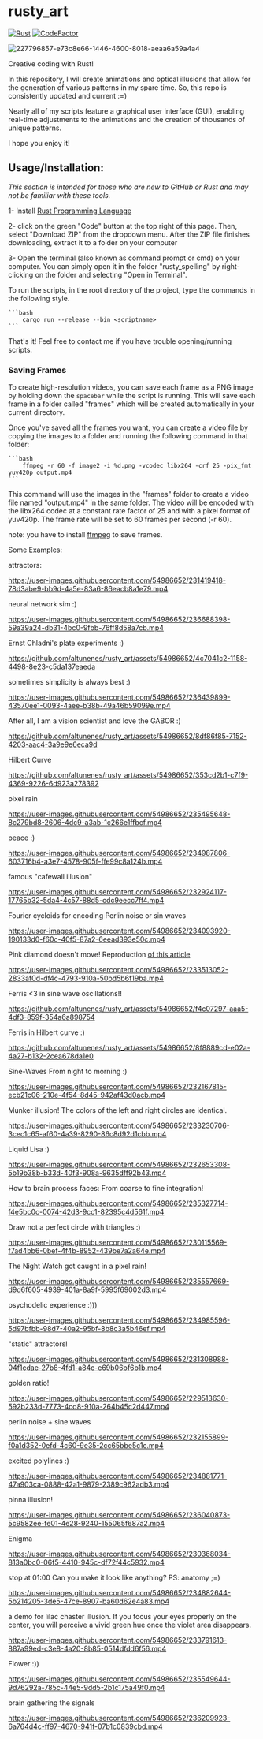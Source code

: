 # rusty_art

[![Rust](https://github.com/altunenes/rusty_art/actions/workflows/rust.yml/badge.svg)](https://github.com/altunenes/rusty_art/actions/workflows/rust.yml)
[![CodeFactor](https://www.codefactor.io/repository/github/altunenes/rusty_art/badge)](https://www.codefactor.io/repository/github/altunenes/rusty_art)

![227796857-e73c8e66-1446-4600-8018-aeaa6a59a4a4](https://user-images.githubusercontent.com/54986652/227951137-35ab864e-3329-4ef0-a4aa-2347f07296ca.png)

Creative coding with Rust!


In this repository, I will create animations and optical illusions that allow for the generation of various patterns in my spare time. So, this repo is consistently updated and current :=)

Nearly all of my scripts feature a graphical user interface (GUI), enabling real-time adjustments to the animations and the creation of thousands of unique patterns.

I hope you enjoy it!


## Usage/Installation:

*This section is intended for those who are new to GitHub or Rust and may not be familiar with these tools.*

1- Install [Rust Programming Language](https://www.rust-lang.org/tools/install)

2- click on the green "Code" button at the top right of this page. Then, select "Download ZIP" from the dropdown menu. After the ZIP file finishes downloading, extract it to a folder on your computer

3- Open the terminal (also known as command prompt or cmd) on your computer. You can simply open it in the folder "rusty_spelling" by right-clicking on the folder and selecting "Open in Terminal".


To run the scripts, in the root directory of the project, type the commands in the following style.

    ```bash
        cargo run --release --bin <scriptname>
    ```

That's it! Feel free to contact me if you have trouble opening/running scripts.


### Saving Frames

To create high-resolution videos, you can save each frame as a PNG image by holding down the `spacebar` while the script is running. This will save each frame in a folder called "frames" which will be created automatically in your current directory.


Once you've saved all the frames you want, you can create a video file by copying the images to a folder and running the following command in that folder:

    
    ```bash
        ffmpeg -r 60 -f image2 -i %d.png -vcodec libx264 -crf 25 -pix_fmt yuv420p output.mp4
    ```

This command will use the images in the "frames" folder to create a video file named "output.mp4" in the same folder. The video will be encoded with the libx264 codec at a constant rate factor of 25 and with a pixel format of yuv420p. The frame rate will be set to 60 frames per second (-r 60).

note: you have to install [ffmpeg](https://ffmpeg.org/) to save frames.


Some Examples:

attractors:

https://user-images.githubusercontent.com/54986652/231419418-78d3abe9-bb9d-4a5e-83a6-86eacb8a1e79.mp4


neural network sim :)


https://user-images.githubusercontent.com/54986652/236688398-59a39a24-db31-4bc0-9fbb-76ff8d58a7cb.mp4

Ernst Chladni's plate experiments :)

https://github.com/altunenes/rusty_art/assets/54986652/4c7041c2-1158-4498-8e23-c5da137eaeda


sometimes simplicity is always best :)

https://user-images.githubusercontent.com/54986652/236439899-43570ee1-0093-4aee-b38b-49a46b59099e.mp4


After all, I am a vision scientist and love the GABOR :)


https://github.com/altunenes/rusty_art/assets/54986652/8df86f85-7152-4203-aac4-3a9e9e6eca9d


Hilbert Curve


https://github.com/altunenes/rusty_art/assets/54986652/353cd2b1-c7f9-4369-9226-6d923a278392



pixel rain

https://user-images.githubusercontent.com/54986652/235495648-8c279bd8-2606-4dc9-a3ab-1c266e1ffbcf.mp4


peace :)

https://user-images.githubusercontent.com/54986652/234987806-603716b4-a3e7-4578-905f-ffe99c8a124b.mp4

famous "cafewall illusion"

https://user-images.githubusercontent.com/54986652/232924117-17765b32-5da4-4c57-88d5-cdc9eecc7ff4.mp4

Fourier cycloids for encoding Perlin noise or sin waves

https://user-images.githubusercontent.com/54986652/234093920-190133d0-f60c-40f5-87a2-6eead393e50c.mp4

Pink diamond doesn't move! Reproduction [of this article ](https://journals.sagepub.com/doi/full/10.1177/2041669518815708)


https://user-images.githubusercontent.com/54986652/233513052-2833af0d-df4c-4793-910a-50bd5b6f19ba.mp4


Ferris <3 in sine wave oscillations!!

https://github.com/altunenes/rusty_art/assets/54986652/f4c07297-aaa5-4df3-859f-354a6a898754


Ferris in Hilbert curve :)



https://github.com/altunenes/rusty_art/assets/54986652/8f8889cd-e02a-4a27-b132-2cea678da1e0




Sine-Waves From night to morning :)

https://user-images.githubusercontent.com/54986652/232167815-ecb21c06-210e-4f54-8d45-942af43d0acb.mp4

Munker illusion! The colors of the left and right circles are identical.

https://user-images.githubusercontent.com/54986652/233230706-3cec1c65-af60-4a39-8290-86c8d92d1cbb.mp4

Liquid Lisa :)

https://user-images.githubusercontent.com/54986652/232653308-5b19b38b-b33d-40f3-908a-9635dff92b43.mp4

How to brain process faces: From coarse to fine integration!

https://user-images.githubusercontent.com/54986652/235327714-f4e5bc0c-0074-42d3-9cc1-82395c4d561f.mp4

Draw not a perfect circle with triangles :)

https://user-images.githubusercontent.com/54986652/230115569-f7ad4bb6-0bef-4f4b-8952-439be7a2a64e.mp4

The Night Watch got caught in a pixel rain! 

https://user-images.githubusercontent.com/54986652/235557669-d9d6f605-4939-401a-8a9f-5995f69002d3.mp4

psychodelic experience :)))

https://user-images.githubusercontent.com/54986652/234985596-5d97bfbb-98d7-40a2-95bf-8b8c3a5b46ef.mp4

"static" attractors!

https://user-images.githubusercontent.com/54986652/231308988-04f1cdae-27b8-4fd1-a84c-e69b06bf6b1b.mp4

golden ratio!

https://user-images.githubusercontent.com/54986652/229513630-592b233d-7773-4cd8-910a-264b45c2d447.mp4

perlin noise + sine waves

https://user-images.githubusercontent.com/54986652/232155899-f0a1d352-0efd-4c60-9e35-2cc65bbe5c1c.mp4

excited polylines :)

https://user-images.githubusercontent.com/54986652/234881771-47a903ca-0888-42a1-9879-2389c962adb3.mp4

pinna illusion!

https://user-images.githubusercontent.com/54986652/236040873-5c9582ee-fe01-4e28-9240-155065f687a2.mp4

Enigma

https://user-images.githubusercontent.com/54986652/230368034-813a0bc0-06f5-4410-945c-df72f44c5932.mp4

stop at 01:00 Can you make it look like anything? 
PS: anatomy ;=)

https://user-images.githubusercontent.com/54986652/234882644-5b214205-3de5-47ce-8907-ba60d62e4a83.mp4

a demo for lilac chaster illusion. If you focus your eyes properly on the center, you will perceive a vivid green hue once the violet area disappears.

https://user-images.githubusercontent.com/54986652/233791613-887a99ed-c3e8-4a20-8b85-0514dfdd6f56.mp4

Flower :))

https://user-images.githubusercontent.com/54986652/235549644-9d76292a-785c-44e5-9dd5-2b1c175a49f0.mp4


brain gathering the signals 

https://user-images.githubusercontent.com/54986652/236209923-6a764d4c-ff97-4670-941f-07b1c0839cbd.mp4









